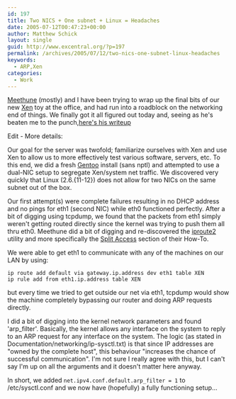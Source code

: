```yaml
---
id: 197
title: Two NICS + One subnet + Linux = Headaches
date: 2005-07-12T00:47:23+00:00
author: Matthew Schick
layout: single
guid: http://www.excentral.org/?p=197
permalink: /archives/2005/07/12/two-nics-one-subnet-linux-headaches
keywords:
  - ARP,Xen
categories:
  - Work
---
```

<a href="http://spg-kush.blogspot.com/">Meethune</a> (mostly) and I have been trying to wrap up the final bits of our new <a href="http://www.cl.cam.ac.uk/Research/SRG/netos/xen/">Xen</a> toy at the office, and had run into a roadblock on the networking end of things. We finally got it all figured out today and, seeing as he's beaten me to the punch,<a href="http://spg-kush.blogspot.com/2005/07/one-machine-two-nics-one-subnet.html">here's his writeup</a> 

Edit - More details:

Our goal for the server was twofold; familiarize ourselves with Xen and use Xen to allow us to more effectively test various software, servers, etc.  To this end, we did a fresh <a href="http://www.gentoo.org">Gentoo</a> install (sans nptl) and attempted to use a dual-NIC setup to segregate Xen/system net traffic.  We discovered very quickly that Linux (2.6.{11-12}) does not allow for two NICs on the same subnet out of the box.

Our first attempt(s) were complete failures resulting in no DHCP address and no pings for eth1 (second NIC) while eth0 functioned perfectly.  After a bit of digging using tcpdump, we found that the packets from eth1 simply weren't getting routed directly since the kernel was trying to push them all thru eth0.  Meethune did a bit of digging and re-discovered the <a href="http://developer.osdl.org/dev/iproute2/">iproute2</a> utility and more specifically the <a href="http://lartc.org/howto/lartc.rpdb.multiple-links.html#AEN268">Split Access</a> section of their How-To.

We were able to get eth1 to communicate with any of the machines on our LAN by using:
```shell
ip route add default via gateway.ip.address dev eth1 table XEN
ip rule add from eth1.ip.address table XEN
```

but every time we tried to get outside our net via eth1, tcpdump would show the machine completely bypassing our router and doing ARP requests directly.

I did a bit of digging into the kernel network parameters and found 'arp_filter'.  Basically, the kernel allows any interface on the system to reply to an ARP request for any interface on the system.  The logic (as stated in Documentation/networking/ip-sysctl.txt) is that since IP addresses are "owned by the complete host", this behaviour "increases the chance of successful communication".  I'm not sure I really agree with this, but I can't say I'm up on all the arguments and it doesn't matter here anyway.

In short, we added `net.ipv4.conf.default.arp_filter = 1` to /etc/sysctl.conf and we now have (hopefully) a fully functioning setup...
